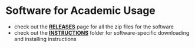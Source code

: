 # Software for Academic Usage

- check out the [**RELEASES**](https://github.com/krshng-ohkay/engr-books/releases) page for
  all the zip files for the software
- check out the [**INSTRUCTIONS**](./instructions) folder for software-specific downloading and installing 
  instructions
